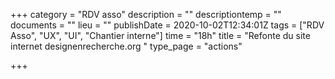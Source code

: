 +++
category = "RDV asso"
description = ""
descriptiontemp = ""
documents = ""
lieu = ""
publishDate = 2020-10-02T12:34:01Z
tags = ["RDV Asso", "UX", "UI", "Chantier interne"]
time = "18h"
title = "Refonte du site internet designenrecherche.org "
type_page = "actions"

+++
